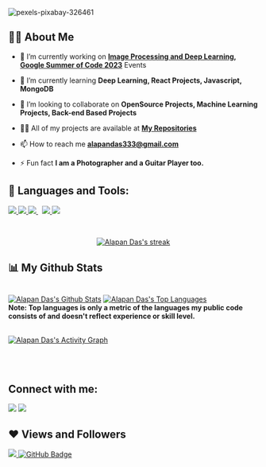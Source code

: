 ![pexels-pixabay-326461](https://user-images.githubusercontent.com/71692310/229300719-6c38c478-d94f-4095-969d-36704d99eee2.jpg)


## 🙋‍♂️ About Me

- 🔭 I’m currently working on **[Image Processing and Deep Learning](https://github.com/AlapanDas/Image-Processing-with-Python), [Google Summer of Code 2023](https://summerofcode.withgoogle.com/)** Events

- 🌱 I’m currently learning **Deep Learning, React Projects, Javascript, MongoDB**

- 👯 I’m looking to collaborate on **OpenSource Projects, Machine Learning Projects, Back-end Based Projects**

- 👨‍💻 All of my projects are available at **[My Repositories](https://github.com/AlapanDas?tab=repositories)**

- 📫 How to reach me **alapandas333@gmail.com**

- ⚡ Fun fact **I am a Photographer and a Guitar Player too.**

## 🚀 Languages and Tools:

<p align="left"> 
    <a href="https://www.python.org" target="_blank"> <img src="https://img.icons8.com/color/48/000000/python.png"/> </a> 
    <a href="https://www.java.com" target="_blank"> <img src="https://img.icons8.com/color/48/000000/java-coffee-cup-logo.png"/> </a>
    <a style="padding-right:8px;" href="https://www.mysql.com/" target="_blank"> <img src="https://img.icons8.com/fluent/50/000000/mysql-logo.png"/> </a>
    <a href="https://firebase.google.com/" target="_blank"> <img src="https://img.icons8.com/color/48/000000/firebase.png"/> </a> 
    <a href="https://git-scm.com/" target="_blank"> <img src="https://img.icons8.com/color/48/000000/git.png"/> </a> 
</p>

<!-- [![React Badge](https://img.shields.io/badge/-React-61DBFB?style=for-the-badge&labelColor=black&logo=react&logoColor=61DBFB)](#)  [![Javascript Badge](https://img.shields.io/badge/-Javascript-F0DB4F?style=for-the-badge&labelColor=black&logo=javascript&logoColor=F0DB4F)](#) [![Typescript Badge](https://img.shields.io/badge/-Typescript-007acc?style=for-the-badge&labelColor=black&logo=typescript&logoColor=007acc)](#) [![Nodejs Badge](https://img.shields.io/badge/-Nodejs-3C873A?style=for-the-badge&labelColor=black&logo=node.js&logoColor=3C873A)](#) [![GraphQL Badge](https://img.shields.io/badge/-GraphQl-e535ab?style=for-the-badge&labelColor=black&logo=node.js&logoColor=e535ab)](#) -->
<br/>

<p align="center">
    <a href="https://github.com/AlapanDas/github-readme-streak-stats">
        <img title="🔥 Get streak stats for your profile at git.io/streak-stats" alt="Alapan Das's streak" src="https://github-readme-streak-stats.herokuapp.com/?user=AlapanDas&theme=react&hide_border=true&stroke=0000&background=060A0CD0"/>
    </a>
</p>

## 📊 My Github Stats

  <br/>
    <a href="https://github.com/AlapanDas/github-readme-stats"><img alt="Alapan Das's Github Stats" src="https://github-readme-stats.vercel.app/api?username=AlapanDas&show_icons=true&count_private=true&theme=react&hide_border=true&bg_color=0D1117" /></a>
 <a href="https://github.com/AlapanDas/github-readme-stats"><img alt="Alapan Das's Top Languages" src="https://github-readme-stats.vercel.app/api/top-langs/?username=AlapanDas&langs_count=8&count_private=true&layout=compact&theme=react&hide_border=true&bg_color=0D1117" /></a>
  <br/>
  <b>Note: Top languages is only a metric of the languages my public code consists of and doesn't reflect experience or skill level.</b>


<br/>
<br/>

<a href="https://github.com/AlapanDas/github-readme-activity-graph"><img alt="Alapan Das's Activity Graph" src="https://activity-graph.herokuapp.com/graph?username=AlapanDas&bg_color=0D1117&color=5BCDEC&line=5BCDEC&point=FFFFFF&hide_border=true" /></a>

<br/>
<br/>

## Connect with me:
<p align="left">

<a href = "https://www.linkedin.com/in/alapan-das-0171131b3/"><img src="https://img.icons8.com/fluent/48/000000/linkedin.png"/></a>
<a href = "https://twitter.com/AlapanDas4"><img src="https://img.icons8.com/fluent/48/000000/twitter.png"/></a>

</p>

## ❤ Views and Followers
<a href="https://github.com/Meghna-DAS/github-profile-views-counter">
    <img src="https://komarev.com/ghpvc/?username=AlapanDas">
</a>
<a href="https://github.com/AlapanDas?tab=followers"><img src="https://img.shields.io/github/followers/AlapanDas?label=Followers&style=social" alt="GitHub Badge"></a> <br>
